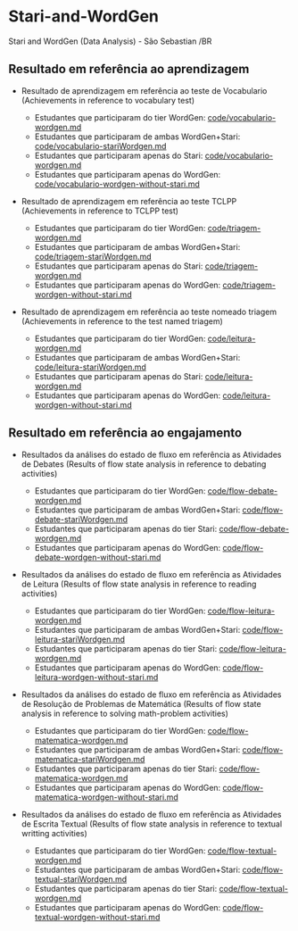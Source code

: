 # Stari-and-WordGen

Stari and WordGen (Data Analysis) - São Sebastian /BR

## Resultado em referência ao aprendizagem

- Resultado de aprendizagem em referência ao teste de Vocabulario (Achievements in reference to vocabulary test)
  - Estudantes que participaram do tier WordGen: [code/vocabulario-wordgen.md](code/vocabulario-wordgen.md)
  - Estudantes que participaram de ambas WordGen+Stari: [code/vocabulario-stariWordgen.md](code/vocabulario-stariWordgen.md)
  - Estudantes que participaram apenas do Stari: [code/vocabulario-wordgen.md](code/vocabulario-wordgen.md)
  - Estudantes que participaram apenas do WordGen: [code/vocabulario-wordgen-without-stari.md](code/vocabulario-wordgen-without-stari.md)

- Resultado de aprendizagem em referência ao teste TCLPP (Achievements in reference to TCLPP test)
  - Estudantes que participaram do tier WordGen: [code/triagem-wordgen.md](code/triagem-wordgen.md)
  - Estudantes que participaram de ambas WordGen+Stari: [code/triagem-stariWordgen.md](code/triagem-stariWordgen.md)
  - Estudantes que participaram apenas do Stari: [code/triagem-wordgen.md](code/triagem-wordgen.md)
  - Estudantes que participaram apenas do WordGen: [code/triagem-wordgen-without-stari.md](code/triagem-wordgen-without-stari.md)

- Resultado de aprendizagem em referência ao teste nomeado triagem (Achievements in reference to the test named triagem)
  - Estudantes que participaram do tier WordGen: [code/leitura-wordgen.md](code/leitura-wordgen.md)
  - Estudantes que participaram de ambas WordGen+Stari: [code/leitura-stariWordgen.md](code/leitura-stariWordgen.md)
  - Estudantes que participaram apenas do Stari: [code/leitura-wordgen.md](code/leitura-wordgen.md)
  - Estudantes que participaram apenas do WordGen: [code/leitura-wordgen-without-stari.md](code/leitura-wordgen-without-stari.md)

## Resultado em referência ao engajamento

- Resultados da análises do estado de fluxo em referência as Atividades de Debates (Results of flow state analysis in reference to debating activities)
  - Estudantes que participaram do tier WordGen: [code/flow-debate-wordgen.md](code/flow-debate-wordgen.md)
  - Estudantes que participaram de ambas WordGen+Stari: [code/flow-debate-stariWordgen.md](code/flow-debate-stariWordgen.md)
  - Estudantes que participaram apenas do tier Stari: [code/flow-debate-wordgen.md](code/flow-debate-wordgen.md)
  - Estudantes que participaram apenas do WordGen: [code/flow-debate-wordgen-without-stari.md](code/flow-debate-wordgen-without-stari.md)

- Resultados da análises do estado de fluxo em referência as Atividades de Leitura (Results of flow state analysis in reference to reading activities)
  - Estudantes que participaram do tier WordGen: [code/flow-leitura-wordgen.md](code/flow-leitura-wordgen.md)
  - Estudantes que participaram de ambas WordGen+Stari: [code/flow-leitura-stariWordgen.md](code/flow-leitura-stariWordgen.md)
  - Estudantes que participaram apenas do tier Stari: [code/flow-leitura-wordgen.md](code/flow-leitura-wordgen.md)
  - Estudantes que participaram apenas do WordGen: [code/flow-leitura-wordgen-without-stari.md](code/flow-leitura-wordgen-without-stari.md)
  
- Resultados da análises do estado de fluxo em referência as Atividades de Resolução de Problemas de Matemática (Results of flow state analysis in reference to solving math-problem activities)
  - Estudantes que participaram do tier WordGen: [code/flow-matematica-wordgen.md](code/flow-matematica-wordgen.md)
  - Estudantes que participaram de ambas WordGen+Stari: [code/flow-matematica-stariWordgen.md](code/flow-matematica-stariWordgen.md)
  - Estudantes que participaram apenas do tier Stari: [code/flow-matematica-wordgen.md](code/flow-matematica-wordgen.md)
  - Estudantes que participaram apenas do WordGen: [code/flow-matematica-wordgen-without-stari.md](code/flow-matematica-wordgen-without-stari.md)
  
- Resultados da análises do estado de fluxo em referência as Atividades de Escrita Textual (Results of flow state analysis in reference to textual writting activities)
  - Estudantes que participaram do tier WordGen: [code/flow-textual-wordgen.md](code/flow-textual-wordgen.md)
  - Estudantes que participaram de ambas WordGen+Stari: [code/flow-textual-stariWordgen.md](code/flow-textual-stariWordgen.md)
  - Estudantes que participaram apenas do tier Stari: [code/flow-textual-wordgen.md](code/flow-textual-wordgen.md)
  - Estudantes que participaram apenas do WordGen: [code/flow-textual-wordgen-without-stari.md](code/flow-textual-wordgen-without-stari.md)
